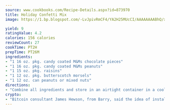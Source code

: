 ```yaml
---
source: www.cookbooks.com/Recipe-Details.aspx?id=873970
title: Holiday Confetti Mix
image: https://1.bp.blogspot.com/-LvJpivRmCF4/YA2H25MUcCI/AAAAAAAABhQ/xgndXuMf7Zopp5S4RExCblnSp5YGujfSQCLcBGAsYHQ/s320/8.png

yield: 9
ratingValue: 4.2
calories: 156 calories
reviewCount: 27
cookTime: PT2H
prepTime: PT26M
ingredients:
- "1 16 oz. pkg. candy coated M&Ms chocolate pieces"
- "1 16 oz. pkg. candy coated M&Ms peanuts"
- "1 15 oz. pkg. raisins"
- "1 12 oz. pkg. butterscotch morsels"
- "1 12 oz. can peanuts or mixed nuts"
directions:
- "Combine all ingredients and store in an airtight container in a cool, dry place."
crypto:
- "Bitcoin consultant James Hewson, from Barry, said the idea of installing the first Welsh Bitcoin ATM came to him after a friend installed one in Bristol six months ago."
---
```

